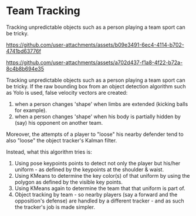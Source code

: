 # Team Tracking
Tracking unpredictable objects such as a person playing a team sport can be tricky.

https://github.com/user-attachments/assets/b09e3491-6ec4-4114-b702-4741bd63776f

https://github.com/user-attachments/assets/a702d437-f1a8-4f22-b72a-8c4b8b694e35

Tracking unpredictable objects such as a person playing a team sport can be tricky.
If the raw bounding box from an object detection algorithm such as Yolo is used, false velocity vectors are created: 
1) when a person changes 'shape' when limbs are extended (kicking balls for example).
2) when a person changes 'shape' when his body is partially hidden by (say) his opponent on another team.

Moreover, the attempts of a player to "loose" his nearby defender tend to also "loose" the object tracker's Kalman filter.

Instead, what this algorithm tries is:
1) Using pose keypoints points to detect not only the player but his/her uniform - as defined by the keypoints at the shoulder & waist.
2) Using KMeans to determine the key color(s) of that uniform by using the polygon as defined by the visible key points.
3) Using KMeans again to determine the team that that uniform is part of.
4) Object tracking by team - so nearby players (say a forward and the opposition's defense) are handled by a different tracker - and as such the tracker's job is made simpler.

